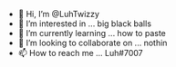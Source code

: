 - 👋 Hi, I’m @LuhTwizzy
- 👀 I’m interested in ... big black balls
- 🌱 I’m currently learning ... how to paste 
- 💞️ I’m looking to collaborate on ... nothin
- 📫 How to reach me ... Luh#7007

<!---
LuhTwizzy/LuhTwizzy is a ✨ special ✨ repository because its `README.md` (this file) appears on your GitHub profile.
You can click the Preview link to take a look at your changes.
--->
